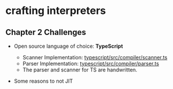 # crafting interpreters

## Chapter 2 Challenges

- Open source language of choice: **TypeScript**
    - Scanner Implementation: [typescript/src/compiler/scanner.ts](https://github.com/microsoft/TypeScript/blob/main/src/compiler/scanner.ts)
    - Parser Implementation: [typescript/src/compiler/parser.ts](https://github.com/microsoft/TypeScript/blob/main/src/compiler/parser.ts)
    - The parser and scanner for TS are handwritten.

- Some reasons to not JIT 
